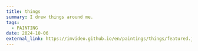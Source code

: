 ```yaml
---
title: things
summary: I drew things around me.
tags:
  - PAINTING
date: 2024-10-06
external_link: https://imvideo.github.io/en/paintings/things/featured.jpg
---
```

